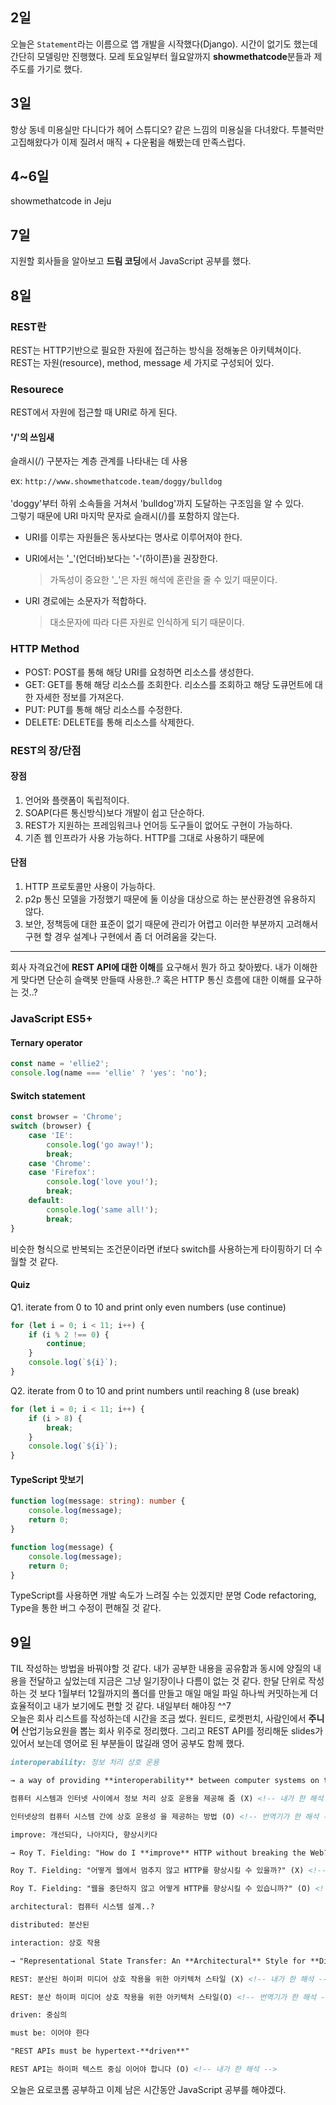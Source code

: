 ## 2일
오늘은 `Statement`라는 이름으로 앱 개발을 시작했다(Django). 시간이 없기도 했는데 간단히 모델링만 진행했다. 모레 토요일부터 월요알까지 <b>showmethatcode</b>분들과 제주도를 가기로 했다.

## 3일
항상 동네 미용실만 다니다가 헤어 스튜디오? 같은 느낌의 미용실을 다녀왔다. 투블럭만 고집해왔다가 이제 질려서 매직 + 다운펌을 해봤는데 만족스럽다.

## 4~6일
showmethatcode in Jeju

## 7일
지원할 회사들을 알아보고 <b>드림 코딩</b>에서 JavaScript 공부를 했다.

## 8일

### REST란
REST는 HTTP기반으로 필요한 자원에 접근하는 방식을 정해놓은 아키텍쳐이다.<br>
REST는 자원(resource), method, message 세 가지로 구성되어 있다.

### Resourece
REST에서 자원에 접근할 때 URI로 하게 된다.

#### '/'의 쓰임새
슬래시(/) 구분자는 계층 관계를 나타내는 데 사용

ex: `http://www.showmethatcode.team/doggy/bulldog`<br><br>
'doggy'부터 하위 소속들을 거쳐서 'bulldog'까지 도달하는 구조임을 알 수 있다.<br> 
그렇기 때문에 URI 마지막 문자로 슬래시(/)를 포함하지 않는다.

- URI를 이루는 자원들은 동사보다는 명사로 이루어져야 한다.

- URI에서는 '_'(언더바)보다는 '-'(하이픈)을 권장한다.
    > 가독성이 중요한 '_'은 자원 해석에 혼란을 줄 수 있기 때문이다.

- URI 경로에는 소문자가 적합하다.
    > 대소문자에 따라 다른 자원로 인식하게 되기 때문이다.

### HTTP Method
- POST: POST를 통해 해당 URI를 요청하면 리소스를 생성한다.
- GET: GET를 통해 해당 리소스를 조회한다. 리소스를 조회하고 해당 도큐먼트에 대한 자세한 정보를 가져온다.
- PUT: PUT를 통해 해당 리소스를 수정한다.
- DELETE: DELETE를 통해 리소스를 삭제한다.

### REST의 장/단점

#### 장점
1. 언어와 플랫폼이 독립적이다.
2. SOAP(다른 통신방식)보다 개발이 쉽고 단순하다.
3. REST가 지원하는 프레임워크나 언어등 도구들이 없어도 구현이 가능하다.
4. 기존 웹 인프라가 사용 가능하다. HTTP를 그대로 사용하기 때문에

#### 단점
1. HTTP 프로토콜만 사용이 가능하다.
2. p2p 통신 모델을 가정했기 때문에 둘 이상을 대상으로 하는 분산환경엔 유용하지 않다.
3. 보안, 정책등에 대한 표준이 없기 때문에 관리가 어렵고 이러한 부분까지 고려해서 구현 할 경우 설계나 구현에서 좀 더 어려움을 갖는다.

- - -

회사 자격요건에 <b>REST API에 대한 이해</b>를 요구해서 뭔가 하고 찾아봤다. 내가 이해한게 맞다면 단순히 슬랙봇 만들때 사용한..? 혹은 HTTP 통신 흐름에 대한 이해를 요구하는 것..?

### JavaScript ES5+

#### Ternary operator 

```js
const name = 'ellie2';
console.log(name === 'ellie' ? 'yes': 'no');
```

#### Switch statement

```js
const browser = 'Chrome';
switch (browser) {
    case 'IE':
        console.log('go away!');
        break;
    case 'Chrome':
    case 'Firefox':
        console.log('love you!');
        break;
    default:
        console.log('same all!');
        break;
}
```
비슷한 형식으로 반복되는 조건문이라면 if보다 switch를 사용하는게 타이핑하기 더 수월할 것 같다.

#### Quiz
Q1. iterate from 0 to 10 and print only even numbers (use continue)

```js
for (let i = 0; i < 11; i++) {
    if (i % 2 !== 0) {
        continue;
    }
    console.log(`${i}`);
}
```

Q2. iterate from 0 to 10 and print numbers until reaching 8 (use break)

```js
for (let i = 0; i < 11; i++) {
    if (i > 8) {
        break;
    }
    console.log(`${i}`);
}
```

#### TypeScript 맛보기

```ts
function log(message: string): number {
    console.log(message);
    return 0;
}
```

```js
function log(message) {
    console.log(message);
    return 0;
}
```

TypeScript를 사용하면 개발 속도가 느려질 수는 있겠지만 분명 Code refactoring, Type을 통한 버그 수정이 편해질 것 같다.

## 9일
TIL 작성하는 방법을 바꿔야할 것 같다. 내가 공부한 내용을 공유함과 동시에 양질의 내용을 전달하고 싶었는데 지금은 그냥 일기장이나 다름이 없는 것 같다.
한달 단위로 작성하는 것 보다 1월부터 12월까지의 폴더를 만들고 매일 매일 파일 하나씩 커밋하는게 더 효율적이고 내가 보기에도 편할 것 같다. 내일부터 해야징 ^^7<br>
오늘은 회사 리스트를 작성하는데 시간을 조금 썼다. 원티드, 로켓펀치, 사람인에서 <b>주니어</b> 산업기능요원을 뽑는 회사 위주로 정리했다.
그리고 REST API를 정리해둔 slides가 있어서 보는데 영어로 된 부분들이 많길래 영어 공부도 함께 했다.

```md
interoperability: 정보 처리 상호 운용

→ a way of providing **interoperability** between computer systems on the Internet.

컴퓨터 시스템과 인터넷 사이에서 정보 처리 상호 운용을 제공해 줌 (X) <!-- 내가 한 해석 -->

인터넷상의 컴퓨터 시스템 간에 상호 운용성 을 제공하는 방법 (O) <!-- 번역기가 한 해석 -->

improve: 개선되다, 나아지다, 향상시키다

→ Roy T. Fielding: "How do I **improve** HTTP without breaking the Web?"

Roy T. Fielding: "어떻게 웹에서 멈추지 않고 HTTP를 향상시킬 수 있을까?" (X) <!-- 내가 한 해석 -->

Roy T. Fielding: "웹을 중단하지 않고 어떻게 HTTP를 향상시킬 수 있습니까?" (O) <!-- 번역기가 한 해석 -->

architectural: 컴퓨터 시스템 설계..?

distributed: 분산된

interaction: 상호 작용

→ "Representational State Transfer: An **Architectural** Style for **Distributed** Hypermedia **Interaction**"

REST: 분산된 하이퍼 미디어 상호 작용을 위한 아키텍처 스타일 (X) <!-- 내가 한 해석 -->

REST: 분산 하이퍼 미디어 상호 작용을 위한 아키텍처 스타일(O) <!-- 번역기가 한 해석 -->

driven: 중심의

must be: 이어야 한다

"REST APIs must be hypertext-**driven**"

REST API는 하이퍼 텍스트 중심 이어야 합니다 (O) <!-- 내가 한 해석 -->
```
오늘은 요로코롬 공부하고 이제 남은 시간동안 JavaScript 공부를 해야겠다.